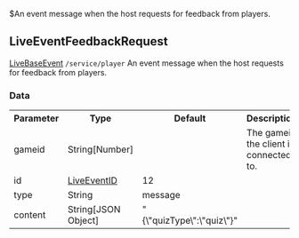 $An event message when the host requests for feedback from players.
## LiveEventFeedbackRequest
<span class="extends"><a href="/enum/LiveBaseEvent">LiveBaseEvent</a></span>
<span class="channel"><code>/service/player</code></span>
An event message when the host requests for feedback from players.

### Data
<table>
  <tr>
    <th>Parameter</th>
    <th>Type</th>
    <th>Default</th>
    <th>Description</th>
  </tr>
  <tr>
    <td>gameid</td>
    <td>String[Number]</td>
    <td></td>
    <td>The gameid the client is connected to.</td>
  </tr>
  <tr>
    <td>id</td>
    <td><a href="/enum/LiveEventID">LiveEventID</a></td>
    <td>12</td>
    <td></td>
  </tr>
  <tr>
    <td>type</td>
    <td>String</td>
    <td>message</td>
    <td></td>
  </tr>
  <tr>
    <td>content</td>
    <td>String[JSON Object]</td>
    <td>"{\"quizType\":\"quiz\"}"</td>
    <td></td>
  </tr>
</table>
